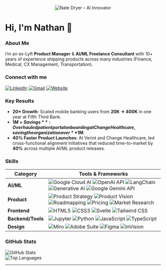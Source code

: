 <!-- HEADER -->

<div align="center">
  <img src="https://raw.githubusercontent.com/nathan-dryer/nathan-dryer/main/GIF_4" alt="Nate Dryer – AI Innovator" style="max-width:100%;height:auto;" />
</div>

# Hi, I'm Nathan 👋

### About Me

I’m an ex-Lyft **Product Manager** & **AI/ML Freelance Consultant** with 10+ years of experience shipping products across many industries (Finance, Medical, CX Management, Transportation).

### Connect with me
[![LinkedIn][li-badge]][li] [![Gmail][gm-badge]][gm] [![Website][ws-badge]][ws]

### Key Results
- **20× Growth**: Scaled mobile banking users from **20K → 400K** in one year at Fifth Third Bank.  
- **$1M+ Savings**: Overhauled patient portal onboarding at Change Healthcare, saving the organization over **$1M**.  
- **40% Faster Product Launches**: At Verint and Change Healthcare, led cross-functional alignment initiatives that reduced time-to-market by **40%** across multiple AI/ML product releases.

### Skills
| Category         | Tools & Frameworks                                                                                   |
| ---------------- | ---------------------------------------------------------------------------------------------------- |
| **AI/ML**        | ![Google Cloud AI] ![OpenAI API] ![LangChain] ![Generative AI] ![Google Gemini API]                   |
| **Product**      | ![Product Strategy] ![Product Vision] ![Roadmapping] ![Pricing] ![Market Research]                    |
| **Frontend**     | ![HTML5] ![CSS3] ![Svelte] ![Tailwind CSS]                                                            |
| **Backend/Tools**| ![Jupyter] ![Python] ![JavaScript] ![TypeScript]                                                      |
| **Design**       | ![Miro] ![Adobe Suite] ![Figma] ![InVision]                                                           |

### GitHub Stats
![GitHub Stats](https://github-readme-stats.vercel.app/api?username=nathan-dryer&show_icons=true&theme=dark&hide_rank=true)  
![Top Languages](https://github-readme-stats.vercel.app/api/top-langs?username=nathan-dryer&layout=compact&theme=dark)

---

<!-- Badge References -->
[li-badge]: https://img.shields.io/badge/LinkedIn-0A66C2?style=for-the-badge&logo=linkedin&logoColor=white
[li]: https://www.linkedin.com/in/nathandryer
[gm-badge]: https://img.shields.io/badge/Gmail-D14836?style=for-the-badge&logo=gmail&logoColor=white
[gm]: mailto:email@dryer.nathan@gmail.com
[ws-badge]: https://img.shields.io/badge/nathandryer.com-FF5722?style=for-the-badge&logo=google-chrome&logoColor=white
[ws]: https://www.nathandryer.com

[Google Cloud AI]: https://img.shields.io/badge/Google_Cloud_AI-4285F4?style=flat-square&logo=google-cloud&logoColor=white
[OpenAI API]: https://img.shields.io/badge/OpenAI_API-412991?style=flat-square&logo=openai&logoColor=white
[LangChain]: https://img.shields.io/badge/LangChain-00A3E0?style=flat-square&logo=langchain&logoColor=white
[Generative AI]: https://img.shields.io/badge/Generative_AI-000000?style=flat-square&logo=openai&logoColor=white
[Google Gemini API]: https://img.shields.io/badge/Google_Gemini_API-4285F4?style=flat-square&logo=google&logoColor=white
[Product Strategy]: https://img.shields.io/badge/Product_Strategy-0078D4?style=flat-square
[Product Vision]: https://img.shields.io/badge/Product_Vision-0078D4?style=flat-square
[Roadmapping]: https://img.shields.io/badge/Roadmapping-DAA520?style=flat-square
[Pricing]: https://img.shields.io/badge/Pricing-DC143C?style=flat-square
[Market Research]: https://img.shields.io/badge/Market_Research-FF6347?style=flat-square
[HTML5]: https://img.shields.io/badge/HTML5-E34F26?style=flat-square&logo=html5&logoColor=white
[CSS3]: https://img.shields.io/badge/CSS3-1572B6?style=flat-square&logo=css3&logoColor=white
[Svelte]: https://img.shields.io/badge/Svelte-FF3E00?style=flat-square&logo=svelte&logoColor=white
[Tailwind CSS]: https://img.shields.io/badge/Tailwind_CSS-06B6D4?style=flat-square&logo=tailwind-css&logoColor=white
[Jupyter]: https://img.shields.io/badge/Jupyter-F37626?style=flat-square&logo=jupyter&logoColor=white
[Python]: https://img.shields.io/badge/Python-3776AB?style=flat-square&logo=python&logoColor=white
[JavaScript]: https://img.shields.io/badge/JavaScript-F7DF1E?style=flat-square&logo=javascript&logoColor=black
[TypeScript]: https://img.shields.io/badge/TypeScript-3178C6?style=flat-square&logo=typescript&logoColor=white
[Miro]: https://img.shields.io/badge/Miro-FFD02F?style=flat-square&logo=miro&logoColor=black
[Adobe Suite]: https://img.shields.io/badge/Adobe_Suite-FF0000?style=flat-square&logo=adobe&logoColor=white
[Figma]: https://img.shields.io/badge/Figma-F24E1E?style=flat-square&logo=figma&logoColor=white
[InVision]: https://img.shields.io/badge/InVision-FF3366?style=flat-square&logo=invision&logoColor=white
